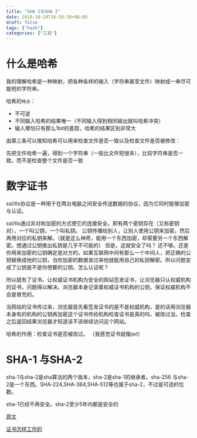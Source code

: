 ```yaml
---
title: "SHA 1与SHA 2"
date: 2018-10-28T16:58:39+08:00
draft: false
tags: ["hash"]
categories: ["工具"]
---
```


# **什么是哈希**

我的理解哈希是一种映射，把各种各样的输入（字符串甚至文件）映射成一串尽可能短的字符串。

哈希的`特点`：

- 不可逆
- 不同输入哈希的结果唯一（不同输入得到相同输出就叫哈希冲突）
- 输入哪怕只有那么1bit的差距，哈希的结果区别非常大

由第三条可以推知哈希可以用来检查文件是否一致以及检查文件是否被修改：

先把文件哈希一遍，得到一个字符串（一般比文件短很多），比较字符串是否一致。而不是检查整个文件是否一致

# **数字证书**

ssl/tls协议是一种用于在两台电脑之间安全传送数据的协议，因为它同时能够加密与认证。

ssl/tls通过非对称加密的方式使它的连接安全。即有两个密钥存在（又称密钥对），一个叫公钥，一个叫私钥。
公钥传播给别人，让别人使用公钥来加密。然后再用对应的私钥来解。（就是这么神奇，能用一个东西加密，却需要另一个东西解密。想通过公钥推出私钥是几乎不可能的）
但是，这就安全了吗？ 还不够。还差你用来加密的公钥确定是对方的。如果互联网中间有那么一个中间人，把正确的公钥替换成他的公钥，当你加密的数据发过来他就能用自己的私钥解密。所以问题变成了公钥是不是你想要的公钥，怎么认证呢？

所以就有了证书。让权威证书机构为安全的网站签发证书，让浏览器只认权威机构的证书，问题得以解决。浏览器本身记录着权威证书机构的公钥，保证权威机构不会是冒充的。

当网站的证书传过来，浏览器首先看签发证书的是不是权威机构，是的话用浏览器本身有的机构的公钥再加密这个证书传给机构检查证书是真的吗，被改过没。检查之后返回结果浏览器才知道该不该继续访问这个网站。

哈希的作用：检查证书是否被改过。  （我感觉证书就像jwt）

# **SHA-1 与SHA-2**

sha-1与sha-2是sha算法的两个版本，sha-2是sha-1的继承者。sha-256 与sha-2是一个东西。SHA-224,SHA-384,SHA-512等也属于sha-2，不过是可选的位数。

sha-1已经不再安全。sha-2至少5年内都是安全的

[原文](https://www.thesslstore.com/blog/difference-sha-1-sha-2-sha-256-hash-algorithms/)

[证书怎样工作的](http://commandlinefanatic.com/cgi-bin/showarticle.cgi?article=art012)